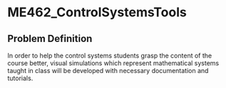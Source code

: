 # ME462_ControlSystemsTools

## Problem Definition

In order to help the control systems students grasp the content of the course better, visual simulations which represent mathematical systems taught in class will be developed with necessary documentation and tutorials.

